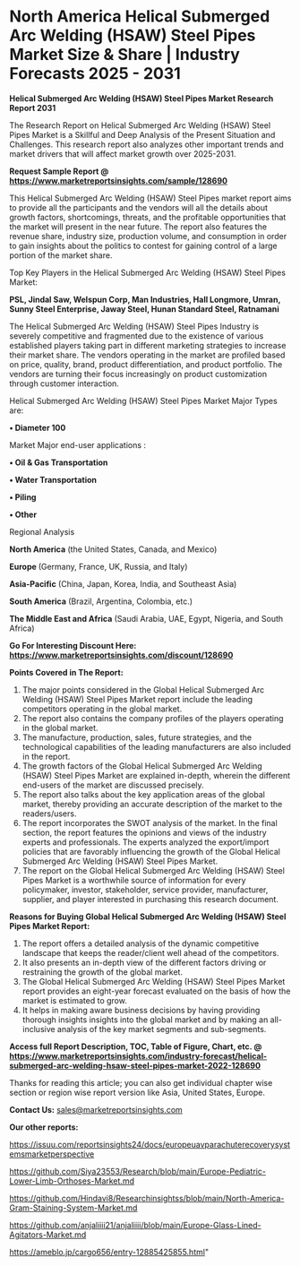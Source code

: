 # North America Helical Submerged Arc Welding (HSAW) Steel Pipes Market Size & Share | Industry Forecasts 2025 - 2031

<strong>Helical Submerged Arc Welding (HSAW) Steel Pipes Market Research Report 2031</strong>

The Research Report on Helical Submerged Arc Welding (HSAW) Steel Pipes Market is a Skillful and Deep Analysis of the Present Situation and Challenges. This research report also analyzes other important trends and market drivers that will affect market growth over 2025-2031.

<strong>Request Sample Report @ <a href=https://www.marketreportsinsights.com/sample/128690>https://www.marketreportsinsights.com/sample/128690</a></strong>

This Helical Submerged Arc Welding (HSAW) Steel Pipes market report aims to provide all the participants and the vendors will all the details about growth factors, shortcomings, threats, and the profitable opportunities that the market will present in the near future. The report also features the revenue share, industry size, production volume, and consumption in order to gain insights about the politics to contest for gaining control of a large portion of the market share.

Top Key Players in the Helical Submerged Arc Welding (HSAW) Steel Pipes Market:

<strong>PSL, Jindal Saw, Welspun Corp, Man Industries, Hall Longmore, Umran, Sunny Steel Enterprise, Jaway Steel, Hunan Standard Steel, Ratnamani</strong>

The Helical Submerged Arc Welding (HSAW) Steel Pipes Industry is severely competitive and fragmented due to the existence of various established players taking part in different marketing strategies to increase their market share. The vendors operating in the market are profiled based on price, quality, brand, product differentiation, and product portfolio. The vendors are turning their focus increasingly on product customization through customer interaction.

Helical Submerged Arc Welding (HSAW) Steel Pipes Market Major Types are:

<strong>• Diameter 100</strong>

Market Major end-user applications :

<strong>• Oil & Gas Transportation

• Water Transportation

• Piling

• Other</strong>

Regional Analysis

</u><strong><b>North America</b></strong> (the United States, Canada, and Mexico)

<strong><b>Europe </b></strong>(Germany, France, UK, Russia, and Italy)

<strong><b>Asia-Pacific</b></strong> (China, Japan, Korea, India, and Southeast Asia)

<strong><b>South America</b></strong> (Brazil, Argentina, Colombia, etc.)

<strong><b>The Middle East and Africa</b></strong> (Saudi Arabia, UAE, Egypt, Nigeria, and South Africa)

<strong>Go For Interesting Discount Here: <a href=https://www.marketreportsinsights.com/discount/128690>https://www.marketreportsinsights.com/discount/128690</a></strong>

<strong>Points Covered in The Report:</strong>
<ol>
  <li>The major points considered in the Global Helical Submerged Arc Welding (HSAW) Steel Pipes Market report include the leading competitors operating in the global market.</li>
  <li>The report also contains the company profiles of the players operating in the global market.</li>
  <li>The manufacture, production, sales, future strategies, and the technological capabilities of the leading manufacturers are also included in the report.</li>
  <li>The growth factors of the Global Helical Submerged Arc Welding (HSAW) Steel Pipes Market are explained in-depth, wherein the different end-users of the market are discussed precisely.</li>
  <li>The report also talks about the key application areas of the global market, thereby providing an accurate description of the market to the readers/users.</li>
  <li>The report incorporates the SWOT analysis of the market. In the final section, the report features the opinions and views of the industry experts and professionals. The experts analyzed the export/import policies that are favorably influencing the growth of the Global Helical Submerged Arc Welding (HSAW) Steel Pipes Market.</li>
  <li>The report on the Global Helical Submerged Arc Welding (HSAW) Steel Pipes Market is a worthwhile source of information for every policymaker, investor, stakeholder, service provider, manufacturer, supplier, and player interested in purchasing this research document.</li>
</ol>
<strong>Reasons for Buying Global Helical Submerged Arc Welding (HSAW) Steel Pipes Market Report:</strong>

<ol>
  <li>The report offers a detailed analysis of the dynamic competitive landscape that keeps the reader/client well ahead of the competitors.</li>
  <li>It also presents an in-depth view of the different factors driving or restraining the growth of the global market.</li>
  <li>The Global Helical Submerged Arc Welding (HSAW) Steel Pipes Market report provides an eight-year forecast evaluated on the basis of how the market is estimated to grow.</li>
  <li>It helps in making aware business decisions by having providing thorough insights insights into the global market and by making an all-inclusive analysis of the key market segments and sub-segments.</li>
</ol>
<strong>Access full Report Description, TOC, Table of Figure, Chart, etc. @ <a href=https://www.marketreportsinsights.com/industry-forecast/helical-submerged-arc-welding-hsaw-steel-pipes-market-2022-128690>https://www.marketreportsinsights.com/industry-forecast/helical-submerged-arc-welding-hsaw-steel-pipes-market-2022-128690</a></strong>


Thanks for reading this article; you can also get individual chapter wise section or region wise report version like Asia, United States, Europe.

<strong>Contact Us:</strong>
sales@marketreportsinsights.com

<strong>Our other reports:</strong>

<a href=https://issuu.com/reportsinsights24/docs/europeuavparachuterecoverysystemsmarketperspective>https://issuu.com/reportsinsights24/docs/europeuavparachuterecoverysystemsmarketperspective</a>

<a href=https://github.com/Siya23553/Research/blob/main/Europe-Pediatric-Lower-Limb-Orthoses-Market.md>https://github.com/Siya23553/Research/blob/main/Europe-Pediatric-Lower-Limb-Orthoses-Market.md</a>

<a href=https://github.com/Hindavi8/Researchinsightss/blob/main/North-America-Gram-Staining-System-Market.md>https://github.com/Hindavi8/Researchinsightss/blob/main/North-America-Gram-Staining-System-Market.md</a>

<a href=https://github.com/anjaliiii21/anjaliiii/blob/main/Europe-Glass-Lined-Agitators-Market.md>https://github.com/anjaliiii21/anjaliiii/blob/main/Europe-Glass-Lined-Agitators-Market.md</a>

<a href=https://ameblo.jp/cargo656/entry-12885425855.html>https://ameblo.jp/cargo656/entry-12885425855.html</a>"
